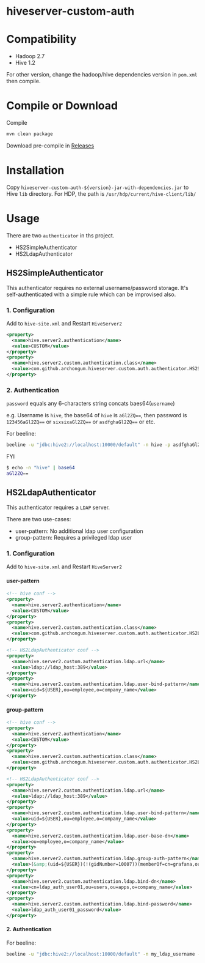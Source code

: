 # hiveserver-custom-auth

# Compatibility

- Hadoop 2.7
- Hive 1.2

For other version, change the hadoop/hive dependencies version in `pom.xml` then compile.

# Compile or Download

Compile

```bash
mvn clean package
```

Download pre-compile in [Releases](https://github.com/archongum/hiveserver-custom-auth/releases)

# Installation

Copy `hiveserver-custom-auth-${version}-jar-with-dependencies.jar` to Hive `lib` directory.
For HDP, the path is `/usr/hdp/current/hive-client/lib/`

# Usage

There are two `authenticator` in ths project.

- HS2SimpleAuthenticator
- HS2LdapAuthenticator

## HS2SimpleAuthenticator

This authenticator requires no external username/password storage.
It's self-authenticated with a simple rule which can be improvised also.

### 1. Configuration

Add to `hive-site.xml` and Restart `HiveServer2`

```xml
<property>
  <name>hive.server2.authentication</name>
  <value>CUSTOM</value>
</property>
<property>
  <name>hive.server2.custom.authentication.class</name>
  <value>com.github.archongum.hiveserver.custom.auth.authenticator.HS2SimpleAuthenticator</value>
</property>
```

### 2. Authentication

`password` equals any 6-characters string concats baes64(`username`)

e.g. Username is `hive`, the base64 of `hive` is `aGl2ZQ==`, then password is `123456aGl2ZQ==` or `sixsixaGl2ZQ==` or `asdfghaGl2ZQ==` or etc.

For beeline:

```bash
beeline -u "jdbc:hive2://localhost:10000/default" -n hive -p asdfghaGl2ZQ==
```

FYI

```bash
$ echo -n "hive" | base64
aGl2ZQ==
```


## HS2LdapAuthenticator

This authenticator requires a `LDAP` server.

There are two use-cases:

- user-pattern:  No additional ldap user configuration
- group-pattern: Requires a privileged ldap user

### 1. Configuration

Add to `hive-site.xml` and Restart `HiveServer2`

#### user-pattern

```xml
<!-- hive conf -->
<property>
  <name>hive.server2.authentication</name>
  <value>CUSTOM</value>
</property>
<property>
  <name>hive.server2.custom.authentication.class</name>
  <value>com.github.archongum.hiveserver.custom.auth.authenticator.HS2LdapAuthenticator</value>
</property>

<!-- HS2LdapAuthenticator conf -->
<property>
  <name>hive.server2.custom.authentication.ldap.url</name>
  <value>ldap://ldap_host:389</value>
</property>
<property>
  <name>hive.server2.custom.authentication.ldap.user-bind-pattern</name>
  <value>uid=${USER},ou=employee,o=company_name</value>
</property>
```

#### group-pattern

```xml
<!-- hive conf -->
<property>
  <name>hive.server2.authentication</name>
  <value>CUSTOM</value>
</property>
<property>
  <name>hive.server2.custom.authentication.class</name>
  <value>com.github.archongum.hiveserver.custom.auth.authenticator.HS2LdapAuthenticator</value>
</property>

<!-- HS2LdapAuthenticator conf -->
<property>
  <name>hive.server2.custom.authentication.ldap.url</name>
  <value>ldap://ldap_host:389</value>
</property>
<property>
  <name>hive.server2.custom.authentication.ldap.user-bind-pattern</name>
  <value>uid=${USER},ou=employee,o=company_name</value>
</property>
<property>
  <name>hive.server2.custom.authentication.ldap.user-base-dn</name>
  <value>ou=employee,o=company_name</value>
</property>
<property>
  <name>hive.server2.custom.authentication.ldap.group-auth-pattern</name>
  <value>(&amp;(uid=${USER})(!(gidNumber=10007))(memberOf=cn=grafana,ou=groups,ou=apps,o=company_name))</value>
</property>
<property>
  <name>hive.server2.custom.authentication.ldap.bind-dn</name>
  <value>cn=ldap_auth_user01,ou=users,ou=apps,o=company_name</value>
</property>
<property>
  <name>hive.server2.custom.authentication.ldap.bind-password</name>
  <value>ldap_auth_user01_password</value>
</property>
```

#### 2. Authentication

For beeline:

```bash
beeline -u "jdbc:hive2://localhost:10000/default" -n my_ldap_username -p my_ldap_password
```
